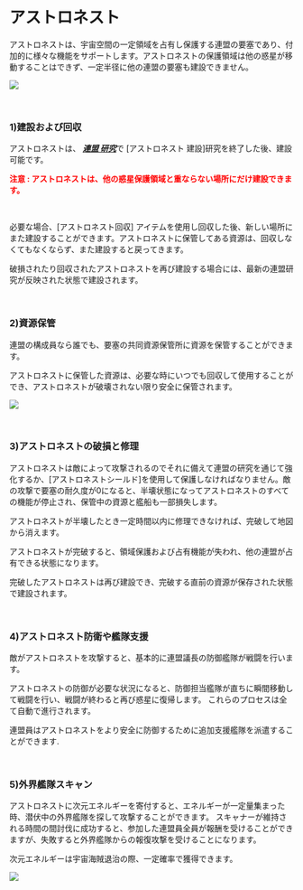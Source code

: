 ﻿# アストロネスト

 アストロネストは、宇宙空間の一定領域を占有し保護する連盟の要塞であり、付加的に様々な機能をサポートします。アストロネストの保護領域は他の惑星が移動することはできず、一定半径に他の連盟の要塞も建設できません。

![](http://astrokings.s3.amazonaws.com/html/img/help/604_001fedastronest.jpg)

<br>

### 1)建設および回収

 アストロネストは、 [***<u>連盟 研究</u>***](jp/602fedresearch#連盟-研究)で [アストロネスト 建設]研究を終了した後、建設可能です。

<font color="red">**注意 : アストロネストは、他の惑星保護領域と重ならない場所にだけ建設できます。**</font>

<br>

必要な場合、[アストロネスト回収] アイテムを使用し回収した後、新しい場所にまた建設することができます。アストロネストに保管してある資源は、回収しなくてもなくならず、また建設すると戻ってきます。

破損されたり回収されたアストロネストを再び建設する場合には、最新の連盟研究が反映された状態で建設されます。

<br>

### 2)資源保管

 連盟の構成員なら誰でも、要塞の共同資源保管所に資源を保管することができます。

アストロネストに保管した資源は、必要な時にいつでも回収して使用することができ、アストロネストが破壊されない限り安全に保管されます。

![](http://astrokings.s3.amazonaws.com/html/img/help/604_002fedstorage.jpg)

<br>

### 3)アストロネストの破損と修理

アストロネストは敵によって攻撃されるのでそれに備えて連盟の研究を通じて強化するか、[アストロネストシールド]を使用して保護しなければなりません。敵の攻撃で要塞の耐久度が0になると、半壊状態になってアストロネストのすべての機能が停止され、保管中の資源と艦船も一部損失します。

アストロネストが半壊したとき一定時間以内に修理できなければ、完破して地図から消えます。

アストロネストが完破すると、領域保護および占有機能が失われ、他の連盟が占有できる状態になります。

完破したアストロネストは再び建設でき、完破する直前の資源が保存された状態で建設されます。

<br>

### 4)アストロネスト防衛や艦隊支援

 敵がアストロネストを攻撃すると、基本的に連盟議長の防御艦隊が戦闘を行います。

アストロネストの防御が必要な状況になると、防御担当艦隊が直ちに瞬間移動して戦闘を行い、戦闘が終わると再び惑星に復帰します。 これらのプロセスは全て自動で進行されます。

連盟員はアストロネストをより安全に防御するために追加支援艦隊を派遣することができます.

<br>

### 5)外界艦隊スキャン

 アストロネストに次元エネルギーを寄付すると、エネルギーが一定量集まった時、潜伏中の外界艦隊を探して攻撃することができます。  スキャナーが維持される時間の間討伐に成功すると、参加した連盟員全員が報酬を受けることができますが、失敗すると外界艦隊からの報復攻撃を受けることになります。

次元エネルギーは宇宙海賊退治の際、一定確率で獲得できます。

![](http://astrokings.s3.amazonaws.com/html/img/help/604_006fedscan.jpg)